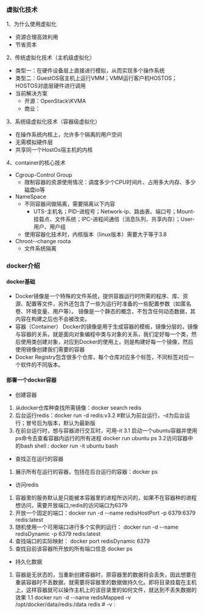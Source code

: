 ### 虚拟化技术
1、为什么使用虚拟化
* 资源合理高效利用
* 节省资本

2、传统虚拟化技术（主机级虚拟化）
* 类型一：在硬件设备层上直接进行模拟，从而实现多个操作系统
* 类型二：GuestOS宿主机上运行VMM；VMM运行客户机HOSTOS；HOSTOS对底层硬件进行调用
* 当前解决方案
    * 开源：OpenStack\KVMA
    * 商业：
    
3、系统级虚拟化技术（容器级虚拟化）
* 在操作系统内核上，允许多个隔离的用户空间
* 无需模拟硬件层
* 共享同一个HostOs宿主机的内核

4、container的核心技术
* Cgroup-Control Group
    * 限制容器的资源使用情况：调度多少个CPU时间片、占用多大内存、多少磁盘io等
* NameSpace
    * 不同容器间做隔离，需要隔离以下内容
        - UTS-主机名；PID-进程号；Network-ip、路由表、端口号；Mount-挂载点、文件系统；IPC-进程间通信（消息队列、共享内存）；User-用户、用户组
    * 使用容器化技术时，内核版本（linux版本）需要大于等于3.8 
* Chroot--change roota
    * 文件系统隔离
    
### docker介绍
#### docker基础
* Docker镜像是一个特殊的文件系统，提供容器运行时所需的程序、库、资源、配置等文件，另外还包含了一些为运行时准备的一些配置参数（如匿名卷、环境变量、用户等）。
     镜像是一个静态的概念，不包含任何动态数据，其内容在构建之后也不会被改变。
* 容器（Container）
  Docker的镜像是用于生成容器的模板，镜像分层的，镜像与容器的关系，就是面向对象编程中类与对象的关系，我们定好每一个类，然后使用类创建对象，对应到Docker的使用上，则是构建好每一个镜像，然后使用镜像创建我们需要的容器
* Docker Registry包含很多个仓库，每个仓库对应多个标签，不同标签对应一个软件的不同版本。
#### 部署一个docker容器
* 创建容器
1. 从docker仓库种查找所需镜像：docker search redis
2. 后台运行redis：docker run -d redis:v3.2   #默认为前台运行，-d为后台运行；冒号后为版本，默认为最新版
3. 在前台运行时，想与容器进行交互时，可用-it
3.1 启动一个ubuntu容器并使用ps命令去查看容器内运行的所有进程 docker run ubuntu ps
3.2访问容器中的bash shell : docker run -it ubuntu bash
* 查找正在运行的容器
1. 展示所有在运行的容器，包括在后台运行的容器：docker ps
* 访问redis
1. 容器里的服务默认是只能被本容器里的进程所访问的，如果不在容器种的进程想访问，需要开放端口,redis的访问端口为6379
2. 开放一个固定的端口：docker run -d --name redisHostPort -p 6379:6379 redis:latest
3. 随机使用一个可用端口进行多个实例的运行： docker run -d --name redisDynamic -p 6379 redis:latest
4. 查找端口的实际映射： docker port redisDynamic 6379
5. 查找目前该容器所开放的所有端口信息  docker ps
* 持久化数据
1. 容器是无状态的，当重新创建容器时，原容器里的数据将会丢失，因此想要在重装容器时不丢数据，就需要将容器里的数据做持久化。即将目录挂载在主机上，这样容器就可以操作主机上的该目录里的如何文件，就达到不丢失数据的效果
1.1 docker run -d --name redisMapped -v /opt/docker/data/redis:/data redis   # -v <host-dir>:<container-dir>





